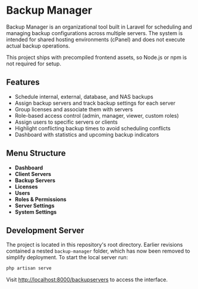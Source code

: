 # Backup Manager

Backup Manager is an organizational tool built in Laravel for scheduling and managing backup configurations across multiple servers. The system is intended for shared hosting environments (cPanel) and does not execute actual backup operations.

This project ships with precompiled frontend assets, so Node.js or npm is not required for setup.
## Features

- Schedule internal, external, database, and NAS backups
- Assign backup servers and track backup settings for each server
- Group licenses and associate them with servers
- Role-based access control (admin, manager, viewer, custom roles)
- Assign users to specific servers or clients
- Highlight conflicting backup times to avoid scheduling conflicts
- Dashboard with statistics and upcoming backup indicators

## Menu Structure

- **Dashboard**
- **Client Servers**
- **Backup Servers**
- **Licenses**
- **Users**
- **Roles & Permissions**
- **Server Settings**
- **System Settings**

## Development Server

The project is located in this repository's root directory. Earlier revisions contained a nested `backup-manager` folder, which has now been removed to simplify deployment. To start the local server run:

```bash
php artisan serve
```

Visit <http://localhost:8000/backupservers> to access the interface.


